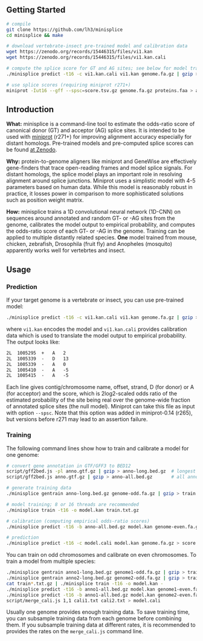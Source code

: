 ## Getting Started
```sh
# compile
git clone https://github.com/lh3/minisplice
cd minisplice && make

# download vertebrate-insect pre-trained model and calibration data
wget https://zenodo.org/records/15446315/files/vi1.kan
wget https://zenodo.org/records/15446315/files/vi1.kan.cali

# compute the splice score for GT and AG sites; see below for model training
./minisplice predict -t16 -c vi1.kan.cali vi1.kan genome.fa.gz | gzip > score.tsv.gz

# use splice scores (requiring miniprot r271+)
miniprot -Iut16 --gff --spsc=score.tsv.gz genome.fa.gz proteins.faa > align.gff
```

## Introduction

**What:** minisplice is a command-line tool to estimate the odds-ratio score of
canonical donor (GT) and acceptor (AG) splice sites. It is intended to be used
with [miniprot][mp] (r271+) for improving alignment accuracy especially for
distant homologs. Pre-trained models and pre-computed splice scores can be found
[at Zenodo][zn].

**Why:** protein-to-genome aligners like miniprot and GeneWise are effectively
gene-finders that trace open-reading frames and model splice signals. For
distant homologs, the splice model plays an important role in resolving
alignment around splice junctions. Miniprot uses a simplistic model with 4-5
parameters based on human data. While this model is reasonably robust in
practice, it losses power in comparison to more sophisticated solutions such as
position weight matrix.

**How:** minisplice trains a 1D convolutional neural network (1D-CNN) on
sequences around annotated and random GT- or -AG sites from the genome,
calibrates the model output to empirical probability, and computes the
odds-ratio score of each GT- or -AG in the genome. Training can be applied to
multiple distantly related species. **One** model trained from mouse,
chicken, zebrafish, Drosophila (fruit fly) and Anopheles (mosquito) apparently
works well for vertebrtes and insect.

## Usage

### Prediction

If your target genome is a vertebrate or insect, you can use pre-trained model:
```sh
./minisplice predict -t16 -c vi1.kan.cali vi1.kan genome.fa.gz | gzip > score.tsv.gz
```
where `vi1.kan` encodes the model and `vi1.kan.cali` provides calibration data
which is used to translate the model output to empirical probability. The
output looks like:
```txt
2L  1005295  +   A   2
2L  1005339  -   D   13
2L  1005339  -   A   0
2L  1005410  -   A   -5
2L  1005415  -   A   -5
```
Each line gives contig/chromosome name, offset, strand, D (for donor) or
A (for acceptor) and the score, which is 2log2-scaled odds ratio of the
estimated probability of the site being real over the genome-wide fraction of
annotated splice sites (the null model). Miniprot can take this file as input
with option `--spsc`. Note that this option was added in miniprot-0.14 (r265),
but versions before r271 may lead to an assertion failure.

### Training

The following command lines show how to train and calibrate a model for one genome:
```sh
# convert gene annotation in GTF/GFF3 to BED12
script/gff2bed.js -pl anno.gtf.gz | gzip > anno-long.bed.gz  # longest protein-coding only
script/gff2bed.js anno.gtf.gz | gzip > anno-all.bed.gz       # all annotation

# generate training data
./minisplice gentrain anno-long.bed.gz genome-odd.fa.gz | gzip > train.txt.gz

# model training; 8 or 16 threads are recommended
./minisplice train -t16 -o model.kan train.txt.gz

# calibration (computing empirical odds-ratio scores)
./minisplice predict -t16 -b anno-all.bed.gz model.kan genome-even.fa.gz > model.cali

# prediction
./minisplice predict -t16 -c model.cali model.kan genome.fa.gz > score.tsv
```
You can train on odd chromosomes and calibrate on even chromosomes. To train a
model from multiple species:
```sh
./minisplice gentrain anno1-long.bed.gz genome1-odd.fa.gz | gzip > train1.txt.gz
./minisplice gentrain anno2-long.bed.gz genome2-odd.fa.gz | gzip > train2.txt.gz
cat train*.txt.gz | ./minisplice train -t16 -o model.kan -
./minisplice predict -t16 -b anno1-all.bed.gz model.kan genome1-even.fa.gz > cali1.txt
./minisplice predict -t16 -b anno1-all.bed.gz model.kan genome2-even.fa.gz > cali2.txt
script/merge_cali.js 1,1 cali1.txt cali2.txt > model.cali
```
Usually one genome provides enough training data. To save training time, you
can subsample training data from each genome before combining them. If you
subsample training data at different rates, it is recommended to provides the
rates on the `merge_cali.js` command line.

[mp]: https://github.com/lh3/miniprot
[mm]: https://github.com/lh3/minimap2
[zn]: https://zenodo.org/records/15446314
